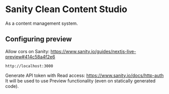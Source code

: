 # Sanity Clean Content Studio

As a content management system.

## Configuring preview

Allow cors on Sanity: https://www.sanity.io/guides/nextjs-live-preview#414c58a4f2e6

```
http://localhost:3000
```

Generate API token with Read access: https://www.sanity.io/docs/http-auth
It will be used to use Preview functionality (even on statically generated code).
